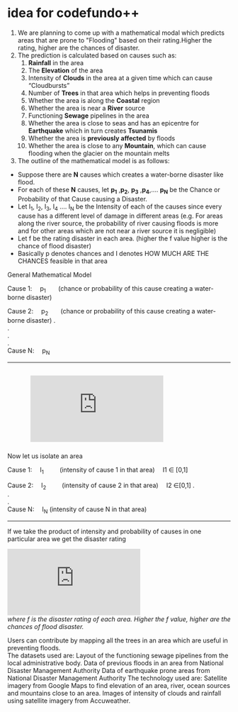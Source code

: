 # idea for codefundo++
1. We are planning to come up with a mathematical modal which predicts areas that are prone to "Flooding" based on their rating.Higher the rating, higher are the chances of disaster.
2. The prediction is calculated based on causes such as:
	1. **Rainfall** in the area
	2. The **Elevation** of the area
	3. Intensity of **Clouds** in the area at a given time which can cause “Cloudbursts”
	4. Number of **Trees** in that area which helps in preventing floods
  	5. Whether the area is along the **Coastal** region
	6. Whether the area is near a **River** source
	7. Functioning **Sewage** pipelines in the area
	8. Whether the area is close to seas and has an epicentre for **Earthquake** which in turn creates **Tsunamis**
	9. Whether the area is **previously affected** by floods
	10. Whether the area is close to any **Mountain**, which can cause flooding when the glacier 
	on the mountain melts	
3. The outline of the mathematical model is as follows:<br>
  * Suppose there are **N** causes which creates a water-borne disaster like flood.
  * For each of these **N** causes, let **p<sub>1</sub>** ,**p<sub>2</sub>**, **p<sub>3</sub>** ,**p<sub>4</sub>**,.... **p<sub>N</sub>**  be the 	    Chance or Probability of that Cause causing a Disaster. 
  * Let I<sub>1</sub>, I<sub>2</sub>, I<sub>3</sub>, I<sub>4</sub> .... I<sub>N</sub> be the Intensity of each of the causes since every cause has a different level of damage in different areas (e.g.  For areas along the river source, the probability of river causing floods is more and for other areas which are not near a river source it is negligible) 
* Let f be the rating disaster in each area. (higher the f value higher is the chance of flood disaster)
* Basically p denotes chances and I denotes HOW MUCH ARE THE CHANCES feasible in that area

General Mathematical Model

Cause 1:&emsp;     p<sub>1</sub>&emsp;&emsp;(chance or probability of this cause creating a water-borne disaster)

Cause 2:&emsp;     p<sub>2</sub>&emsp;&emsp;(chance or probability of this cause creating a water-borne disaster)
      .<br>
      .<br>
      .<br>
      .<br>
Cause N:&emsp;    p<sub>N</sub>

-----------------   
&emsp; &emsp; ![first equation](https://latex.codecogs.com/gif.latex?%5Csum_%7Bi%3D1%7D%5E%7Bn%7D%20P_i%20%3D%201)
-----------------


Now let us isolate an area

Cause 1:&emsp;   I<sub>1</sub>  &emsp;&emsp;                      (intensity of cause 1 in that area)&emsp;      I1 ∈ [0,1]

Cause 2:&emsp;   I<sub>2</sub>  &emsp;&emsp;                      (intensity of cause 2 in that area)&emsp;      I2 ∈[0,1]
                  .<br>
                  .<br>
		  .<br>
 Cause N:&emsp;  I<sub>N</sub>                       (intensity of cause N in that area) 

--------------------
 If we take the product of intensity and probability of causes in one particular area we get the disaster rating
 
![second element](https://latex.codecogs.com/gif.latex?f%20%3D%20%5Csum_%7Bi%3D1%7D%5E%7Bn%7D%20I_i%20%5Ctimes%20P_i)<br>
*where f is the disaster rating of each area. Higher the f value, higher are the chances of flood disaster.*

Users can contribute by mapping all the trees in an area which are useful in preventing floods.  
The datasets used are:
	Layout of the functioning sewage pipelines from the local administrative body.
	Data of previous floods in an area from National Disaster Management Authority
	Data of earthquake prone areas from National Disaster Management Authority
The technology used are:
	Satellite imagery from Google Maps to find elevation of an area, river, ocean sources and mountains close to an area.
	Images of intensity of clouds and rainfall using satellite imagery from Accuweather.
	




